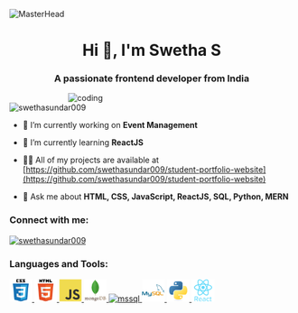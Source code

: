 ![MasterHead](https://png.pngtree.com/png-clipart/20220510/original/pngtree-coders-and-programmers-team-banner-png-image_7696580.png)
<h1 align="center">Hi 👋, I'm Swetha S</h1>
<h3 align="center">A passionate frontend developer from India</h3>
<img align="right" alt="coding" width="400px" src="https://cdn.dribbble.com/users/1193260/screenshots/16093268/media/39d26e0c94a09b36a23e1a61839bda6e.gif">

<p align="left"> <img src="https://komarev.com/ghpvc/?username=swethasundar009&label=Profile%20views&color=0e75b6&style=flat" alt="swethasundar009" /> </p>

- 🔭 I’m currently working on **Event Management**

- 🌱 I’m currently learning **ReactJS**

- 👨‍💻 All of my projects are available at [https://github.com/swethasundar009/student-portfolio-website](https://github.com/swethasundar009/student-portfolio-website)

- 💬 Ask me about **HTML, CSS, JavaScript, ReactJS, SQL, Python, MERN**

<h3 align="left">Connect with me:</h3>
<p align="left">
<a href="https://linkedin.com/in/swethasundar009" target="blank"><img align="center" src="https://raw.githubusercontent.com/rahuldkjain/github-profile-readme-generator/master/src/images/icons/Social/linked-in-alt.svg" alt="swethasundar009" height="30" width="40" /></a>
</p>

<h3 align="left">Languages and Tools:</h3>
<p align="left"> <a href="https://www.w3schools.com/css/" target="_blank" rel="noreferrer"> <img src="https://raw.githubusercontent.com/devicons/devicon/master/icons/css3/css3-original-wordmark.svg" alt="css3" width="40" height="40"/> </a> <a href="https://www.w3.org/html/" target="_blank" rel="noreferrer"> <img src="https://raw.githubusercontent.com/devicons/devicon/master/icons/html5/html5-original-wordmark.svg" alt="html5" width="40" height="40"/> </a> <a href="https://developer.mozilla.org/en-US/docs/Web/JavaScript" target="_blank" rel="noreferrer"> <img src="https://raw.githubusercontent.com/devicons/devicon/master/icons/javascript/javascript-original.svg" alt="javascript" width="40" height="40"/> </a> <a href="https://www.mongodb.com/" target="_blank" rel="noreferrer"> <img src="https://raw.githubusercontent.com/devicons/devicon/master/icons/mongodb/mongodb-original-wordmark.svg" alt="mongodb" width="40" height="40"/> </a> <a href="https://www.microsoft.com/en-us/sql-server" target="_blank" rel="noreferrer"> <img src="https://www.svgrepo.com/show/303229/microsoft-sql-server-logo.svg" alt="mssql" width="40" height="40"/> </a> <a href="https://www.mysql.com/" target="_blank" rel="noreferrer"> <img src="https://raw.githubusercontent.com/devicons/devicon/master/icons/mysql/mysql-original-wordmark.svg" alt="mysql" width="40" height="40"/> </a> <a href="https://www.python.org" target="_blank" rel="noreferrer"> <img src="https://raw.githubusercontent.com/devicons/devicon/master/icons/python/python-original.svg" alt="python" width="40" height="40"/> </a> <a href="https://reactjs.org/" target="_blank" rel="noreferrer"> <img src="https://raw.githubusercontent.com/devicons/devicon/master/icons/react/react-original-wordmark.svg" alt="react" width="40" height="40"/> </a> </p>
